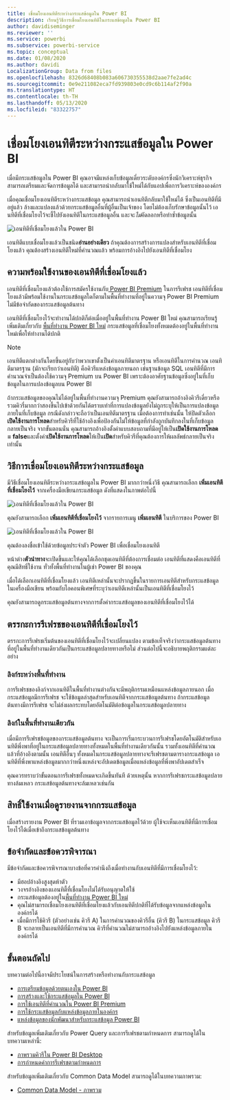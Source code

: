 ```yaml
---
title: เชื่อมโยงเอนทิตีระหว่างกระแสข้อมูลใน Power BI
description: เรียนรู้วิธีการเชื่อมโยงเอนทิตีในกระแสข้อมูลใน Power BI
author: davidiseminger
ms.reviewer: ''
ms.service: powerbi
ms.subservice: powerbi-service
ms.topic: conceptual
ms.date: 01/08/2020
ms.author: davidi
LocalizationGroup: Data from files
ms.openlocfilehash: 8326d68408b083a606730355538d2aae7fe2ad4c
ms.sourcegitcommit: 0e9e211082eca7fd939803e0cd9c6b114af2f90a
ms.translationtype: HT
ms.contentlocale: th-TH
ms.lasthandoff: 05/13/2020
ms.locfileid: "83322757"
---
```

# <a name="link-entities-between-dataflows-in-power-bi"></a>เชื่อมโยงเอนทิตีระหว่างกระแสข้อมูลใน Power BI

เมื่อมีกระแสข้อมูลใน Power BI คุณอาจมีแหล่งเก็บข้อมูลเดี่ยวระดับองค์กรซึ่งนักวิเคราะห์ธุรกิจสามารถเตรียมและจัดการข้อมูลได้ และสามารถนำกลับมาใช้ใหม่ได้กับแอปเพื่อการวิเคราะห์ขององค์กร 

เมื่อคุณเชื่อมโยงเอนทิตีระหว่างกระแสข้อมูล คุณสามารถนำเอนทิตีกลับมาใช้ใหม่ได้ ซึ่งเป็นเอนทิตีที่มีอยู่แล้ว ล้างและแปลงแล้วด้วยกระแสข้อมูลอื่นที่ผู้อื่นเป็นเจ้าของ โดยไม่ต้องเก็บรักษาข้อมูลนั้นไว้ เอนทิตีที่เชื่อมโยงไว้จะชี้ไปยังเอนทิตีในกระแสข้อมูลอื่น และจะ*ไม่*คัดลอกหรือทำซ้ำข้อมูลนั้น

![เอนทิตีที่เชื่อมโยงแล้วใน Power BI](media/service-dataflows-linked-entities/linked-entities_00.png)

เอนทิตีแบบเชื่อมโยงแล้วเป็นชนิด**อ่านอย่างเดียว** ถ้าคุณต้องการสร้างการแปลงสำหรับเอนทิตีที่เชื่อมโยงแล้ว คุณต้องสร้างเอนทิตีใหม่ที่คำนวณแล้ว พร้อมการอ้างอิงไปยังเอนทิตีที่เชื่อมโยง

## <a name="linked-entity-availability"></a>ความพร้อมใช้งานของเอนทิตีที่เชื่อมโยงแล้ว

เอนทิตีที่เชื่อมโยงแล้วต้องใช้การสมัครใช้งานกับ[ Power BI Premium](../admin/service-premium-what-is.md) ในการรีเฟรช เอนทิตีที่เชื่อมโยงแล้วมีพร้อมใช้งานในกระแสข้อมูลใดก็ตามในพื้นที่ทำงานที่อยู่ในความจุ Power BI Premium ไม่มีข้อจำกัดของกระแสข้อมูลต้นทาง

เอนทิตีที่เชื่อมโยงไว้จะทำงานได้ปกติก็ต่อเมื่ออยู่ในพื้นที่ทำงาน Power BI ใหม่ คุณสามารถเรียนรู้เพิ่มเติมเกี่ยวกับ [พื้นที่ทำงาน Power BI ใหม่](../collaborate-share/service-create-the-new-workspaces.md) กระแสข้อมูลที่เชื่อมโยงทั้งหมดต้องอยู่ในพื้นที่ทำงานใหม่เพื่อให้ทำงานได้ปกติ

> [!NOTE]
> เอนทิตีแตกต่างกันโดยขึ้นอยู่กับว่าพวกเขาตั้งเป็นค่าเอนทิตีมาตรฐาน หรือเอนทิตีในการคำนวณ เอนทิตีมาตรฐาน (มักจะเรียกว่าเอนทิตี) คือคิวรีแหล่งข้อมูลภายนอก เช่นฐานข้อมูล SQL เอนทิตีที่มีการคำนวณจำเป็นต้องใช้ความจุ Premium บน Power BI เพราะต้องอาศัยฐานข้อมูลซึ่งอยู่ในที่เก็บข้อมูลในการแปลงข้อมูลบน Power BI 
>
>ถ้ากระแสข้อมูลของคุณไม่ได้อยู่ในพื้นที่ทำงานความจุ Premium คุณยังสามารถอ้างอิงคิวรีเดี่ยวหรือรวมคิวรี่มากกว่าสองขึ้นไปเข้าด้วยกันได้ตราบเท่าที่การแปลงข้อมูลยังไม่ถูกระบุให้เป็นการแปลงข้อมูลภายในที่เก็บข้อมูล กรณีดังกล่าวจะถือว่าเป็นเอนทิตีมาตรฐาน เมื่อต้องการทำเช่นนั้น ให้ปิดตัวเลือก **เปิดใช้งานการโหลด**สำหรับคิวรีที่ใช้อ้างอิงเพื่อป้องกันไม่ให้ข้อมูลที่กำลังถูกบันทึกลงในที่เก็บข้อมูลกลายเป็นจริง จากขั้นตอนนั่น คุณสามารถอ้างอิงตั้งค่าแบบสอบถามที่มีอยู่ให้เป็น**เปิดใช้งานการโหลด = false**และตั้งค่า**เปิดใช้งานการโหลด**ให้เป็น**เปิด**สำหรับคิวรีที่คุณต้องการให้ผลลัพธ์กลายเป็นจริงเท่านั้น


## <a name="how-to-link-entities-between-dataflows"></a>วิธีการเชื่อมโยงเอนทิตีระหว่างกระแสข้อมูล

มีวิธีเชื่อมโยงเอนทิตีระหว่างกระแสข้อมูลใน Power BI มากกว่าหนึ่งวิธี คุณสามารถเลือก **เพิ่มเอนทิตีที่เชื่อมโยงไว้** จากเครื่องมือเขียนกระแสข้อมูล ดังที่แสดงในภาพต่อไปนี้ 

![เอนทิตีที่เชื่อมโยงแล้วใน Power BI](media/service-dataflows-linked-entities/linked-entities_00.png)

คุณยังสามารถเลือก **เพิ่มเอนทิตีที่เชื่อมโยงไว้** จากรายการเมนู **เพิ่มเอนทิตี** ในบริการของ Power BI

![เอนทิตีที่เชื่อมโยงแล้วใน Power BI](media/service-dataflows-linked-entities/linked-entities_01.png)

คุณต้องลงชื่อเข้าใช้ด้วยข้อมูลประจำตัว Power BI เพื่อเชื่อมโยงเอนทิตี

หน้าต่าง**ตัวนำทาง**จะเปิดขึ้นและให้คุณได้เลือกชุดเอนทิตีที่ต้องการเชื่อมต่อ เอนทิตีที่แสดงคือเอนทิตีที่คุณมีสิทธิ์ใช้งาน ทั่วทั้งพื้นที่ทำงานในผู้เช่า Power BI ของคุณ 

เมื่อได้เลือกเอนทิตีที่เชื่อมโยงแล้ว เอนทิตีเหล่านั้นจะปรากฏขึ้นในรายการเอนทิตีสำหรับกระแสข้อมูลในเครื่องมือเขียน พร้อมกับไอคอนพิเศษที่ระบุว่าเอนทิตีเหล่านั้นเป็นเอนทิตีที่เชื่อมโยงไว้

คุณยังสามารถดูกระแสข้อมูลต้นทางจากการตั้งค่ากระแสข้อมูลของเอนทิตีที่เชื่อมโยงไว้ได้

## <a name="refresh-logic-of-linked-entities"></a>ตรรกะการรีเฟรชของเอนทิตีที่เชื่อมโยงไว้
ตรรกะการรีเฟรชเริ่มต้นของเอนทิตีที่เชื่อมโยงไว้จะเปลี่ยนแปลง ตามข้อเท็จจริงว่ากระแสข้อมูลต้นทางที่อยู่ในพื้นที่ทำงานเดียวกันเป็นกระแสข้อมูลปลายทางหรือไม่ ส่วนต่อไปนี้จะอธิบายพฤติกรรมแต่ละอย่าง

### <a name="links-between-workspaces"></a>ลิงก์ระหว่างพื้นที่ทำงาน

การรีเฟรชของลิงก์จากเอนทิตีในพื้นที่ทำงานต่างกันจะมีพฤติกรรมเหมือนแหล่งข้อมูลภายนอก เมื่อกระแสข้อมูลมีการรีเฟรช จะใช้ข้อมูลล่าสุดสำหรับเอนทิตีจากกระแสข้อมูลต้นทาง ถ้ากระแสข้อมูลต้นทางมีการรีเฟรช จะไม่ส่งผลกระทบโดยอัตโนมัติต่อข้อมูลในกระแสข้อมูลปลายทาง

### <a name="links-in-the-same-workspace"></a>ลิงก์ในพื้นที่ทำงานเดียวกัน

เมื่อมีการรีเฟรชข้อมูลของกระแสข้อมูลต้นทาง จะเป็นการเริ่มกระบวนการรีเฟรชโดยอัตโนมัติสำหรับเอนทิตีพึ่งพาที่อยู่ในกระแสข้อมูลปลายทางทั้งหมดในพื้นที่ทำงานเดียวกันนั้น รวมทั้งเอนทิตีที่คำนวณแล้วที่อ้างอิงตามนั้น เอนทิตีอื่นๆ ทั้งหมดในกระแสข้อมูลปลายทางจะรีเฟรชตามตารางกระแสข้อมูล เอนทิตีที่พึ่งพาแหล่งข้อมูลมากกว่าหนึ่งแหล่งจะอัปเดตข้อมูลเมื่อแหล่งข้อมูลที่พึ่งพาอัปเดตสำเร็จ

คุณควรทราบว่าขั้นตอนการรีเฟรชทั้งหมดจะเกิดขึ้นทันที ด้วยเหตุนั้น หากการรีเฟรชกระแสข้อมูลปลายทางล้มเหลว กระแสข้อมูลต้นทางจะล้มเหลวเช่นกัน

## <a name="permissions-when-viewing-reports-from-dataflows"></a>สิทธิ์ใช้งานเมื่อดูรายงานจากกระแสข้อมูล

เมื่อสร้างรายงาน Power BI ที่รวมเอาข้อมูลจากกระแสข้อมูลไว้ด้วย ผู้ใช้จะเห็นเอนทิตีที่มีการเชื่อมโยงไว้ได้เมื่อเข้าถึงกระแสข้อมูลต้นทาง

## <a name="limitations-and-considerations"></a>ข้อจำกัดและข้อควรพิจารณา

มีข้อจำกัดและข้อควรพิจารณาบางข้อที่ควรคำนึงถึงเมื่อทำงานกับเอนทิตีที่มีการเชื่อมโยงไว้:

* มีฮอปอ้างอิงสูงสุดห้าตัว
* วงจรอ้างอิงของเเอนทิตี้ที่เชื่อมโยงไม่ได้รับอนุญาตให้ใช้
* กระแสข้อมูลต้องอยู่ใน[พื้นที่ทำงาน Power BI ใหม่](../collaborate-share/service-create-the-new-workspaces.md)
* คุณไม่สามารถเชื่อมโยงเอนทิตีที่เชื่อมโยงแล้วกับเอนทิตีปกติที่ได้รับข้อมูลจากแหล่งข้อมูลในองค์กรได้
* เมื่อมีการใช้คิวรี (ตัวอย่างเช่น คิวรี A) ในการคำนวณของคิวรีอื่น (คิวรี B) ในกระแสข้อมูล คิวรี B จะกลายเป็นเอนทิตีที่มีการคำนวณ คิวรีที่คำนวณไม่สามารถอ้างอิงไปยังแหล่งข้อมูลภายในองค์กรได้


## <a name="next-steps"></a>ขั้นตอนถัดไป

บทความต่อไปนี้อาจมีประโยชน์ในการสร้างหรือทำงานกับกระแสข้อมูล 

* [การเตรียมข้อมูลด้วยตนเองใน Power BI](service-dataflows-overview.md)
* [การสร้างและใช้กระแสข้อมูลใน Power BI](service-dataflows-create-use.md)
* [การใช้เอนทิตีที่คำนวณใน Power BI Premium](service-dataflows-computed-entities-premium.md)
* [การใช้กระแสข้อมูลกับแหล่งข้อมูลภายในองค์กร](service-dataflows-on-premises-gateways.md)
* [แหล่งข้อมูลของนักพัฒนาสำหรับกระแสข้อมูล Power BI](service-dataflows-developer-resources.md)

สำหรับข้อมูลเพิ่มเติมเกี่ยวกับ Power Query และการรีเฟรชตามกำหนดการ สามารถดูได้ในบทความเหล่านี้:
* [ภาพรวมคิวรีใน Power BI Desktop](desktop-query-overview.md)
* [การกำหนดค่าการรีเฟรชตามกำหนดการ](../connect-data/refresh-scheduled-refresh.md)

สำหรับข้อมูลเพิ่มเติมเกี่ยวกับ Common Data Model สามารถดูได้ในบทความภาพรวม:
* [Common Data Model - ภาพรวม](https://docs.microsoft.com/powerapps/common-data-model/overview)
